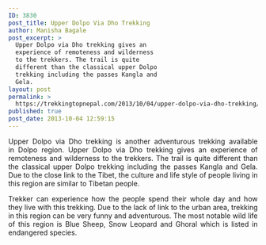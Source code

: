 ```yaml
---
ID: 3830
post_title: Upper Dolpo Via Dho Trekking
author: Manisha Bagale
post_excerpt: >
  Upper Dolpo via Dho trekking gives an
  experience of remoteness and wilderness
  to the trekkers. The trail is quite
  different than the classical upper Dolpo
  trekking including the passes Kangla and
  Gela.
layout: post
permalink: >
  https://trekkingtopnepal.com/2013/10/04/upper-dolpo-via-dho-trekking/
published: true
post_date: 2013-10-04 12:59:15
---
```

<p style="text-align: justify;">Upper Dolpo via Dho trekking is another adventurous trekking available in Dolpo region. Upper Dolpo via Dho trekking gives an experience of remoteness and wilderness to the trekkers. The trail is quite different than the classical upper Dolpo trekking including the passes Kangla and Gela. Due to the close link to the Tibet, the culture and life style of people living in this region are similar to Tibetan people.</p>
<p style="text-align: justify;">Trekker can experience how the people spend their whole day and how they live with this trekking. Due to the lack of link to the urban area, trekking in this region can be very funny and adventurous. The most notable wild life of this region is Blue Sheep, Snow Leopard and Ghoral which is listed in endangered species.</p>